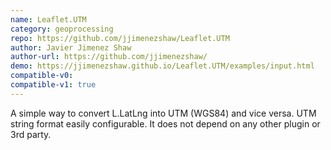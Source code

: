 ```yaml
---
name: Leaflet.UTM
category: geoprocessing
repo: https://github.com/jjimenezshaw/Leaflet.UTM
author: Javier Jimenez Shaw
author-url: https://github.com/jjimenezshaw/
demo: https://jjimenezshaw.github.io/Leaflet.UTM/examples/input.html
compatible-v0:
compatible-v1: true
---
```


A simple way to convert L.LatLng into UTM (WGS84) and vice versa. UTM string format easily configurable. It does not depend on any other plugin or 3rd party.

